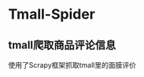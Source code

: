 # Tmall-Spider
tmall爬取商品评论信息
--------------------------------------------------
使用了Scrapy框架抓取tmall里的面膜评价
